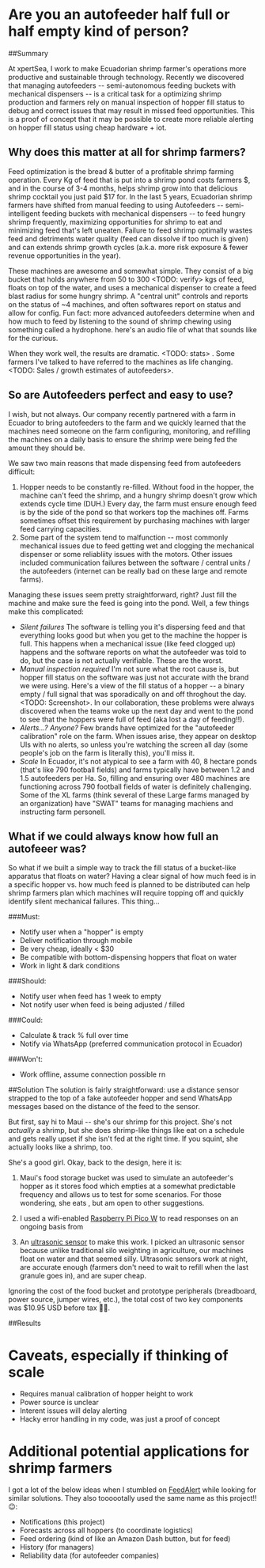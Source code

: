 # Are you an autofeeder half full or half empty kind of person?

##Summary

At xpertSea, I work to make Ecuadorian shrimp farmer's operations more productive and sustainable through technology. Recently we discovered that managing autofeeders -- semi-autonomous feeding buckets with mechanical dispensers -- is a critical task for a optimizing shrimp production and farmers rely on manual inspection of hopper fill status to debug and correct issues that may result in missed feed opportunities. This is a proof of concept that it may be possible to create more reliable alerting on hopper fill status using cheap hardware + iot.


## Why does this matter at all for shrimp farmers?

Feed optimization is the bread & butter of a profitable shrimp farming operation. Every Kg of feed that is put into a shrimp pond costs farmers $, and in the course of 3-4 months, helps shrimp grow into that delicious shrimp cocktail you just paid $17 for. In the last 5 years, Ecuadorian shrimp farmers have shifted from manual feeding to using Autofeeders -- semi-intelligent feeding buckets with mechanical dispensers -- to feed hungry shrimp frequently, maximizing opportunities for shrimp to eat and minimizing feed that's left uneaten. Failure to feed shrimp optimally wastes feed and detriments water quality (feed can dissolve if too much is given) and can extends shrimp growth cycles (a.k.a. more risk exposure & fewer revenue opportunities in the year). 

These machines are awesome and somewhat simple. They consist of a big bucket that holds anywhere from 50 to 300 <TODO: verify> kgs of feed, floats on top of the water, and uses a mechanical dispenser to create a feed blast radius for some hungry shrimp. A "central unit" controls and reports on the status of ~4 machines, and often softwares report on status and allow for config. Fun fact: more advanced autofeeders determine when and how much to feed by listening to the sound of shrimp chewing using something called a hydrophone. here's an audio file of what that sounds like for the curious.

When they work well, the results are dramatic. <TODO: stats> . Some farmers I've talked to have referred to the machines as life changing. <TODO: Sales / growth estimates of autofeeders>. 


## So are Autofeeders perfect and easy to use? 

I wish, but not always. Our company recently partnered with a farm in Ecuador to bring autofeeders to the farm and we quickly learned that the machines need someone on the farm configuring, monitoring, and refilling the machines on a daily basis to ensure the shrimp were being fed the amount they should be.

We saw two main reasons that made dispensing feed from autofeeders difficult:
  1. Hopper needs to be constantly re-filled. Without food in the hopper, the machine can't feed the shrimp, and a hungry shrimp doesn't grow which extends cycle time (DUH.) Every day, the farm must ensure enough feed is by the side of the pond so that workers top the machines off. Farms sometimes offset this requirement by purchasing machines with larger feed carrying capacities.
  2. Some part of the system tend to malfunction -- most commonly mechanical issues due to feed getting wet and clogging the mechanical dispenser or some reliabliity issues with the motors. Other issues included communication failures between the software / central units / the autofeeders (internet can be really bad on these large and remote farms).
  
Managing these issues seem pretty straightforward, right? Just fill the machine and make sure the feed is going into the pond. Well, a few things make this complicated:
- _Silent failures_ The software is telling you it's dispersing feed and that everything looks good but when you get to the machine the hopper is full. This happens when a mechanical issue (like feed clogged up) happens and the software reports on what the autofeeder was told to do, but the case is not actually verifiable. These are the worst.
- _Manual inspection required_ I'm not sure what the root cause is, but hopper fill status on the software was just not accurate with the brand we were using. Here's a view of the fill status of a hopper -- a binary empty / full signal that was sporadically on and off throghout the day. <TODO: Screenshot>. In our collaboration, these problems were always discovered when the teams woke up the next day and went to the pond to see that the hoppers were full of feed (aka lost a day of feeding!!). 
- _Alerts...? Anyone?_ Few brands have optimized for the "autofeeder calibration" role on the farm. When issues arise, they appear on desktop UIs with no alerts, so unless you're watching the screen all day (some people's job on the farm is literally this), you'll miss it. 
- _Scale_ In Ecuador, it's not atypical to see a farm with 40, 8 hectare ponds (that's like 790 football fields) and farms typically have between 1.2 and 1.5 autofeeders per Ha. So, filling and ensuring over 480 machines are functioning across 790 football fields of water is definitely challenging. Some of the XL farms (think several of these Large farms managed by an organization) have "SWAT" teams for managing machiens and instructing farm personell.


## What if we could always know how full an autofeeer was?
  
So what if we built a simple way to track the fill status of a bucket-like apparatus that floats on water? Having a clear signal of how much feed is in a specific hopper vs. how much feed is planned to be distributed can help shrimp farmers plan which machines will require topping off and quickly identify silent mechanical failures. This thing...

###Must: 
- Notify user when a "hopper" is empty
- Deliver notification through mobile
- Be very cheap, ideally < $30
- Be compatible with bottom-dispensing hoppers that float on water
- Work in light & dark conditions

###Should:
- Notify user when feed has 1 week to empty
- Not notify user when feed is being adjusted / filled

###Could:
- Calculate & track % full over time
- Notify via WhatsApp (preferred communication protocol in Ecuador)

###Won't:
- Work offline, assume connection possible rn


##Solution
The solution is fairly straightforward: use a distance sensor strapped to the top of a fake autofeeder hopper and send WhatsApp messages based on the distance of the feed to the sensor. 

But first, say hi to Maui -- she's our shrimp for this project. She's not _actually_ a shrimp, but she does shrimp-like things like eat on a schedule and gets really upset if she isn't fed at the right time. If you squint, she actually looks like a shrimp, too. 


She's a good girl. Okay, back to the design, here it is:

1. Maui's food storage bucket was used to simulate an autofeeder's hopper as it stores food which empties at a somewhat predictable frequency and allows us to test for some scenarios. For those wondering, she eats <feed type>, but am open to other suggestions.

2. I used a wifi-enabled [Raspberry Pi Pico W](https://www.adafruit.com/product/5544) to read responses on an ongoing basis from 

3. An [ultrasonic sensor](https://www.adafruit.com/product/3942?gclid=Cj0KCQjw166aBhDEARIsAMEyZh5hnZYPjSMhwL2mnJjwpT8mpTGLdO6UNkRYgl7pwaotRw5qHYf51pIaAuo1EALw_wcB) to make this work. I picked an ultrasonic sensor because unlike traditional silo weighting in agriculture, our machines float on water and that seemed silly. Ultrasonic sensors work at night, are accurate enough (farmers don't need to wait to refill when the last granule goes in), and are super cheap.

Ignoring the cost of the food bucket and prototype peripherals (breadboard, power source, jumper wires, etc.), the total cost of two key components was $10.95 USD before tax 🏄‍♂️.

##Results
<TODO monday>


# Caveats, especially if thinking of scale
- Requires manual calibration of hopper height to work
- Power source is unclear 
- Interent issues will delay alerting
- Hacky error handling in my code, was just a proof of concept


# Additional potential applications for shrimp farmers
I got a lot of the below ideas when I stumbled on [FeedAlert](https://www.feedalert.co.uk/the-app) while looking for similar solutions. They also toooootally used the same name as this project!! 😉:
- Notifications (this project)
- Forecasts across all hoppers (to coordinate logistics)
- Feed ordering (kind of like an Amazon Dash button, but for feed)
- History (for managers)
- Reliability data (for autofeeder companies)






